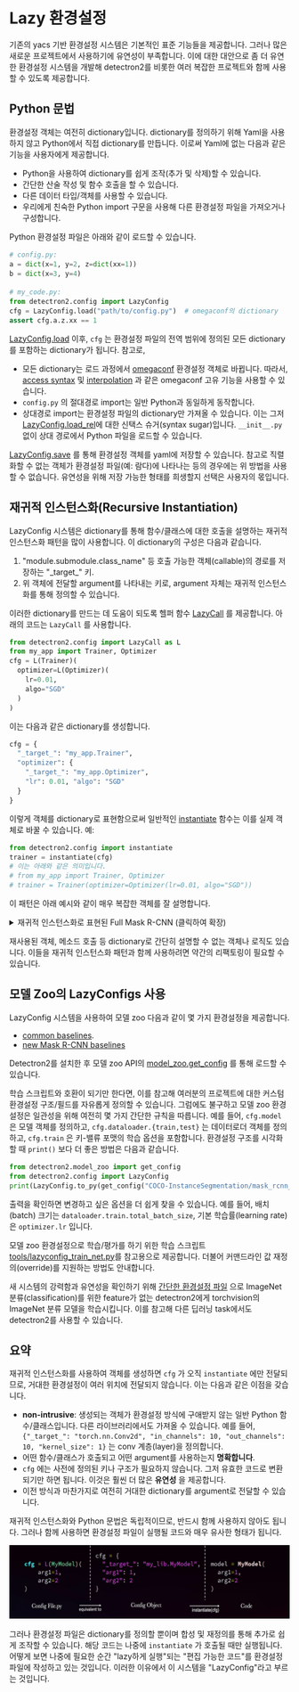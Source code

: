 # Lazy 환경설정

기존의 yacs 기반 환경설정 시스템은 기본적인 표준 기능들을 제공합니다.
그러나 많은 새로운 프로젝트에서 사용하기에 유연성이 부족합니다.
이에 대한 대안으로 좀 더 유연한 환경설정 시스템을 개발해
detectron2를 비롯한 여러 복잡한 프로젝트와 함께 사용할 수 있도록 제공합니다.

## Python 문법

환경설정 객체는 여전히 dictionary입니다. dictionary를 정의하기 위해 Yaml을 사용하지 않고
Python에서 직접 dictionary를 만듭니다. 이로써 Yaml에 없는 다음과 같은 기능을
사용자에게 제공합니다.

* Python을 사용하여 dictionary를 쉽게 조작(추가 및 삭제)할 수 있습니다.
* 간단한 산술 작성 및 함수 호출을 할 수 있습니다.
* 다른 데이터 타입/객체를 사용할 수 있습니다.
* 우리에게 친숙한 Python import 구문을 사용해 다른 환경설정 파일을 가져오거나 구성합니다.

Python 환경설정 파일은 아래와 같이 로드할 수 있습니다.
```python
# config.py:
a = dict(x=1, y=2, z=dict(xx=1))
b = dict(x=3, y=4)

# my_code.py:
from detectron2.config import LazyConfig
cfg = LazyConfig.load("path/to/config.py")  # omegaconf의 dictionary
assert cfg.a.z.xx == 1
```

[LazyConfig.load](../modules/config.html#detectron2.config.LazyConfig.load) 이후, `cfg` 는 환경설정 파일의
전역 범위에 정의된
모든 dictionary를 포함하는 dictionary가 됩니다. 참고로,
* 모든 dictionary는 로드 과정에서 [omegaconf](https://omegaconf.readthedocs.io/) 환경설정 객체로 바뀝니다.
  따라서, [access syntax](https://omegaconf.readthedocs.io/en/2.1_branch/usage.html#access-and-manipulation)
  및 [interpolation](https://omegaconf.readthedocs.io/en/2.1_branch/usage.html#variable-interpolation) 과 같은
  omegaconf 고유 기능을 사용할 수 있습니다.
* `config.py` 의 절대경로 import는 일반 Python과 동일하게 동작합니다.
* 상대경로 import는 환경설정 파일의 dictionary만 가져올 수 있습니다.
  이는 그저 [LazyConfig.load_rel](../modules/config.html#detectron2.config.LazyConfig.load_rel)에 대한 신택스 슈거(syntax sugar)입니다.
  `__init__.py` 없이 상대 경로에서 Python 파일을 로드할 수 있습니다.

[LazyConfig.save](../modules/config.html#detectron2.config.LazyConfig.save) 를 통해 환경설정 객체를 yaml에 저장할 수 있습니다.
참고로 직렬화할 수 없는 객체가 환경설정 파일(예: 람다)에 나타나는 등의 경우에는 위 방법을 사용할 수 없습니다.
유연성을 위해 저장 가능한 형태를 희생할지 선택은 사용자의 몫입니다.

## 재귀적 인스턴스화(Recursive Instantiation)

LazyConfig 시스템은 dictionary를 통해 함수/클래스에 대한 호출을 설명하는
재귀적 인스턴스화 패턴을 많이 사용합니다.
이 dictionary의 구성은 다음과 같습니다.

1. "module.submodule.class_name" 등 호출 가능한 객체(callable)의 경로를 저장하는 "\_target\_" 키.
2. 위 객체에 전달할 argument를 나타내는 키로, argument 자체는 재귀적 인스턴스화를 통해 정의할 수 있습니다.

이러한 dictionary를 만드는 데 도움이 되도록 헬퍼 함수 [LazyCall](../modules/config.html#detectron2.config.LazyCall) 를 제공합니다.
아래의 코드는 `LazyCall` 를 사용합니다.
```python
from detectron2.config import LazyCall as L
from my_app import Trainer, Optimizer
cfg = L(Trainer)(
  optimizer=L(Optimizer)(
    lr=0.01,
    algo="SGD"
  )
)
```
이는 다음과 같은 dictionary를 생성합니다.
```python
cfg = {
  "_target_": "my_app.Trainer",
  "optimizer": {
    "_target_": "my_app.Optimizer",
    "lr": 0.01, "algo": "SGD"
  }
}
```

이렇게 객체를 dictionary로 표현함으로써 일반적인
[instantiate](../modules/config.html#detectron2.config.instantiate)
함수는 이를 실제 객체로 바꿀 수 있습니다. 예:
```python
from detectron2.config import instantiate
trainer = instantiate(cfg)
# 이는 아래와 같은 의미입니다.
# from my_app import Trainer, Optimizer
# trainer = Trainer(optimizer=Optimizer(lr=0.01, algo="SGD"))
```

이 패턴은 아래 예시와 같이 매우 복잡한 객체를 잘 설명합니다.

 <details>
 <summary>
재귀적 인스턴스화로 표현된 Full Mask R-CNN (클릭하여 확장)
 </summary>

```eval_rst
.. literalinclude:: ../../configs/common/models/mask_rcnn_fpn.py
  :language: python
  :linenos:
```

 </details>

재사용된 객체, 메소드 호출 등 dictionary로 간단히 설명할 수 없는
객체나 로직도 있습니다. 이들을 재귀적 인스턴스화 패턴과 함께 사용하려면
약간의 리팩토링이 필요할 수 있습니다.

## 모델 Zoo의 LazyConfigs 사용

LazyConfig 시스템을 사용하여 모델 zoo 다음과 같이 몇 가지 환경설정을 제공합니다.

* [common baselines](../../configs/common/).
* [new Mask R-CNN baselines](../../configs/new_baselines/)

Detectron2를 설치한 후 모델 zoo API의
[model_zoo.get_config](../modules/model_zoo.html#detectron2.model_zoo.get_config) 를 통해 로드할 수 있습니다.

학습 스크립트와 호환이 되기만 한다면, 이를 참고해 여러분의 프로젝트에 대한
커스텀 환경설정 구조/필드를 자유롭게 정의할 수 있습니다.
그럼에도 불구하고 모델 zoo 환경설정은 일관성을 위해 여전히 몇 가지 간단한 규칙을 따릅니다.
예를 들어, `cfg.model` 은 모델 객체를 정의하고, `cfg.dataloader.{train,test}` 는 데이터로더 객체를 정의하고,
`cfg.train` 은 키-밸류 포맷의 학습 옵션을 포함합니다.
환경설정 구조를 시각화할 때 `print()` 보다 더 좋은 방법은 다음과 같습니다.
```python
from detectron2.model_zoo import get_config
from detectron2.config import LazyConfig
print(LazyConfig.to_py(get_config("COCO-InstanceSegmentation/mask_rcnn_R_50_FPN_1x.py")))
```
출력을 확인하면 변경하고 싶은 옵션을 더 쉽게 찾을 수 있습니다. 예를 들어,
배치(batch) 크기는 `dataloader.train.total_batch_size`, 기본 학습률(learning rate)은 `optimizer.lr` 입니다.

모델 zoo 환경설정으로 학습/평가를 하기 위한
학습 스크립트 [tools/lazyconfig_train_net.py](../../tools/lazyconfig_train_net.py)를
참고용으로 제공합니다.
더불어 커맨드라인 값 재정의(override)를 지원하는 방법도 안내합니다.

새 시스템의 강력함과 유연성을 확인하기 위해
[간단한 환경설정 파일](../../configs/Misc/torchvision_imagenet_R_50.py) 으로
ImageNet 분류(classification)를 위한 feature가 없는 detectron2에게
torchvision의 ImageNet 분류 모델을 학습시킵니다.
이를 참고해 다른 딥러닝 task에서도 detectron2를 사용할 수 있습니다.

## 요약

재귀적 인스턴스화를 사용하여 객체를 생성하면
`cfg` 가 오직 `instantiate` 에만 전달되므로, 거대한 환경설정이 여러 위치에 전달되지 않습니다.
이는 다음과 같은 이점을 갖습니다.

* __non-intrusive__: 생성되는 객체가 환경설정 방식에 구애받지 않는 일반 Python
  함수/클래스입니다.
  다른 라이브러리에서도 가져올 수 있습니다. 예를 들어,
  `{"_target_": "torch.nn.Conv2d", "in_channels": 10, "out_channels": 10, "kernel_size": 1}` 는
  conv 계층(layer)을 정의합니다.
* 어떤 함수/클래스가 호출되고 어떤 argument를 사용하는지 __명확합니다__.
* `cfg` 에는 사전에 정의된 키나 구조가 필요하지 않습니다. 그저 유효한 코드로 변환되기만 하면
  됩니다. 이것은 훨씬 더 많은 __유연성__ 을 제공합니다.
* 이전 방식과 마찬가지로 여전히 거대한 dictionary를 argument로 전달할 수 있습니다.

재귀적 인스턴스화와 Python 문법은 독립적이므로, 반드시 함께 사용하지 않아도 됩니다.
그러나 함께 사용하면 환경설정 파일이 실행될 코드와 매우 유사한 형태가 됩니다.

![img](./lazyconfig.jpg)

그러나 환경설정 파일은 dictionary를 정의할 뿐이며 합성 및 재정의를 통해
추가로 쉽게 조작할 수 있습니다.
해당 코드는 나중에 `instantiate` 가 호출될 때만 실행됩니다. 어떻게 보면
나중에 필요한 순간 "lazy하게 실행"되는 "편집 가능한 코드"를 환경설정 파일에 작성하고 있는 것입니다.
이러한 이유에서 이 시스템을 "LazyConfig"라고 부르는 것입니다.
